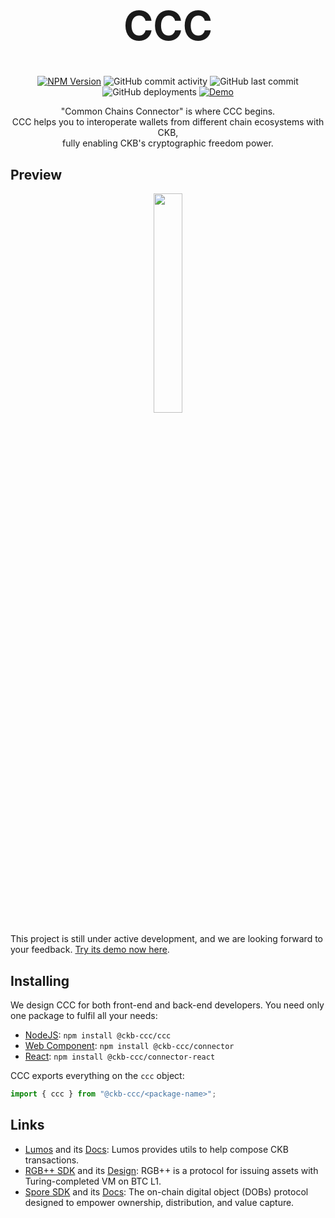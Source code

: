 <h1 align="center" style="font-size: 64px;">
  CCC
</h1>

<p align="center">
  <a href="https://www.npmjs.com/package/@ckb-ccc/ccc"><img
    alt="NPM Version" src="https://img.shields.io/npm/v/%40ckb-ccc%2Fccc"
  /></a>
  <img alt="GitHub commit activity" src="https://img.shields.io/github/commit-activity/m/ckb-ecofund/ccc" />
  <img alt="GitHub last commit" src="https://img.shields.io/github/last-commit/ckb-ecofund/ccc/master" />
  <img alt="GitHub deployments" src="https://img.shields.io/github/deployments/ckb-ecofund/ccc/production" />
  <a href="https://ckbccc-demo.vercel.app/"><img
    alt="Demo" src="https://img.shields.io/website?url=https%3A%2F%2Fckbccc-demo.vercel.app%2F&label=Demo"
  /></a>
</p>

<p align="center">
  "Common Chains Connector" is where CCC begins.
  <br />
  CCC helps you to interoperate wallets from different chain ecosystems with CKB,
  <br />
  fully enabling CKB's cryptographic freedom power.
</p>

## Preview

<p align="center">
  <a href="https://ckbccc-demo.vercel.app/">
    <img src="https://raw.githubusercontent.com/ckb-ecofund/ccc/master/assets/preview.png" width="30%" />
  </a>
</p>

This project is still under active development, and we are looking forward to your feedback. [Try its demo now here](https://ckbccc-demo.vercel.app/).

## Installing

We design CCC for both front-end and back-end developers. You need only one package to fulfil all your needs:

* [NodeJS](https://www.npmjs.com/package/@ckb-ccc/ccc): ```npm install @ckb-ccc/ccc```
* [Web Component](https://www.npmjs.com/package/@ckb-ccc/connector): ```npm install @ckb-ccc/connector```
* [React](https://www.npmjs.com/package/@ckb-ccc/connector-react): ```npm install @ckb-ccc/connector-react```

CCC exports everything on the `ccc` object:

```typescript
import { ccc } from "@ckb-ccc/<package-name>";
```

## Links

* [Lumos](https://github.com/ckb-js/lumos) and its [Docs](https://lumos-website.vercel.app/): Lumos provides utils to help compose CKB transactions.
* [RGB++ SDK](https://github.com/ckb-cell/rgbpp-sdk) and its [Design](https://github.com/ckb-cell/RGBPlusPlus-design): RGB++ is a protocol for issuing assets with Turing-completed VM on BTC L1.
* [Spore SDK](https://github.com/sporeprotocol/spore-sdk) and its [Docs](https://docs.spore.pro/): The on-chain digital object (DOBs) protocol designed to empower ownership, distribution, and value capture.